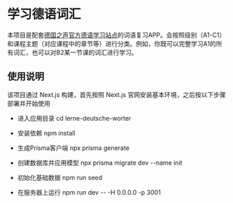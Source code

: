 # 学习德语词汇
本项目是配套[德国之声官方德语学习站点](https://learngerman.dw.com/)的词语复习APP。会按照级别（A1-C1）和课程主题（对应课程中的章节等）进行分类。例如，你既可以完整学习A1的所有词汇，也可以对B2某一节课的词汇进行学习。

## 使用说明
该项目通过 Next.js 构建，首先按照 Next.js 官网安装基本环境，之后按以下步骤部署并开始使用

* 进入应用目录
cd lerne-deutsche-worter

* 安装依赖
npm install

* 生成Prisma客户端
npx prisma generate

* 创建数据库并应用模型
npx prisma migrate dev --name init

* 初始化基础数据
npm run seed

* 在服务器上运行
npm run dev -- -H 0.0.0.0 -p 3001